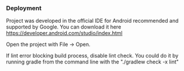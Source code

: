 ### Deployment

Project was developed in the official IDE for Android recommended and supported by Google. 
You can download it here https://developer.android.com/studio/index.html

Open the project with File -> Open.

If lint error blocking build process, disable lint check. 
You could do it by running gradle from the command line with the "./gradlew check -x lint"

